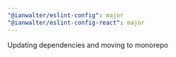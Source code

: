 ```yaml
---
"@ianwalter/eslint-config": major
"@ianwalter/eslint-config-react": major
---
```


Updating dependencies and moving to monorepo
